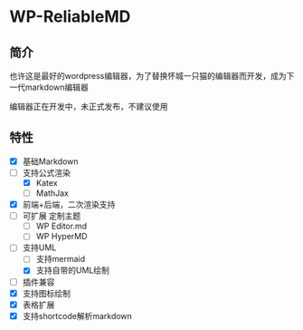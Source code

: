 # WP-ReliableMD

## 简介

也许这是最好的wordpress编辑器，为了替换怀城一只猫的编辑器而开发，成为下一代markdown编辑器 

编辑器正在开发中，未正式发布，不建议使用

## 特性

- [x] 基础Markdown
- [ ] 支持公式渲染
  - [x] Katex
  - [ ] MathJax
- [x] 前端+后端，二次渲染支持
- [ ] 可扩展 定制主题
  - [ ] WP Editor.md
  - [ ] WP HyperMD
- [ ] 支持UML
  - [ ] 支持mermaid
  - [x] 支持自带的UML绘制
- [ ] 插件兼容
- [x] 支持图标绘制
- [x] 表格扩展
- [x] 支持shortcode解析markdown
